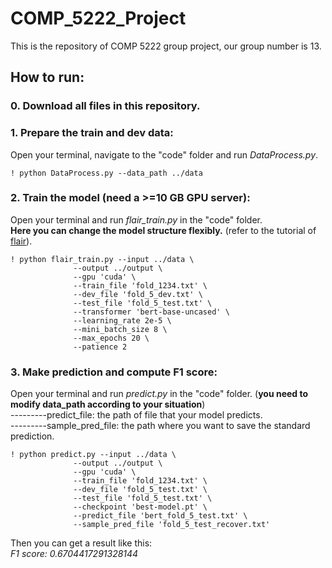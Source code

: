 # COMP_5222_Project
This is the repository of COMP 5222 group project, our group number is 13.

## **How to run:**

### 0. Download all files in this repository.

### 1. Prepare the train and dev data:  
Open your terminal, navigate to the "code" folder and run _DataProcess.py_. 
```
! python DataProcess.py --data_path ../data
```

### 2. Train the model (need a >=10 GB GPU server):  
Open your terminal and run _flair_train.py_  in the "code" folder.   
**Here you can change the model structure flexibly.** (refer to the tutorial of [flair](https://github.com/flairNLP/flair)).
```
! python flair_train.py --input ../data \
              --output ../output \
              --gpu 'cuda' \
              --train_file 'fold_1234.txt' \
              --dev_file 'fold_5_dev.txt' \
              --test_file 'fold_5_test.txt' \
              --transformer 'bert-base-uncased' \
              --learning_rate 2e-5 \
              --mini_batch_size 8 \
              --max_epochs 20 \
              --patience 2
```

### 3. Make prediction and compute F1 score:
Open your terminal and run _predict.py_ in the "code" folder. (**you need to modify data_path according to your situation**)  
---------predict_file: the path of file that your model predicts.  
---------sample_pred_file: the path where you want to save the standard prediction.
```
! python predict.py --input ../data \
              --output ../output \
              --gpu 'cuda' \
              --train_file 'fold_1234.txt' \
              --dev_file 'fold_5_test.txt' \
              --test_file 'fold_5_test.txt' \
              --checkpoint 'best-model.pt' \
              --predict_file 'bert_fold_5_test.txt' \
              --sample_pred_file 'fold_5_test_recover.txt'
```
Then you can get a result like this:  
_F1 score:  0.6704417291328144_
